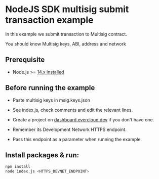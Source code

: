 # NodeJS SDK multisig submit transaction example

In this example we submit transaction to Multisig contract.

You should know Multisig keys, ABI, address and network

## Prerequisite

-   Node.js >= [14.x installed](https://nodejs.org)

## Before running the example

-   Paste multisig keys in msig.keys.json
-   See index.js, check comments and edit the relevant lines.

-   Create a project on [dashboard.evercloud.dev](https://dashboard.evercloud.dev/projects) if you don't have one.
-   Remember its Development Network HTTPS endpoint.
-   Pass this endpoint as a parameter when running the example.

## Install packages & run:

```sh
npm install
node index.js <HTTPS_DEVNET_ENDPOINT>
```
